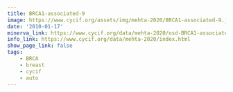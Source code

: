 ```yaml
---
title: BRCA1-associated-9
image: https://www.cycif.org/assets/img/mehta-2020/BRCA1-associated-9.jpg
date: '2010-01-17'
minerva_link: https://www.cycif.org/data/mehta-2020/osd-BRCA1-associated-9.html
info_link: https://www.cycif.org/data/mehta-2020/index.html
show_page_link: false
tags: 
    - BRCA
    - breast
    - cycif
    - auto
---
```

